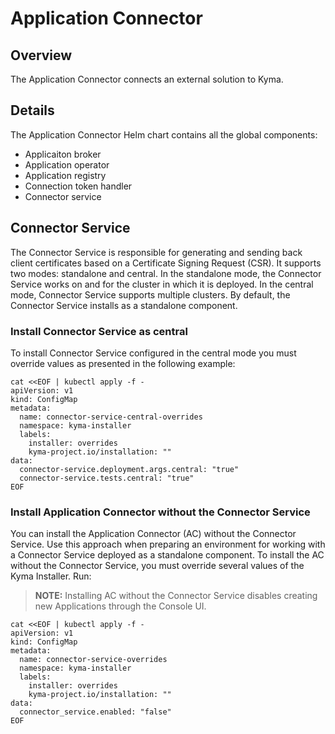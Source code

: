 # Application Connector

## Overview

The Application Connector connects an external solution to Kyma.

## Details

The Application Connector Helm chart contains all the global components:
- Applicaiton broker
- Application operator
- Application registry
- Connection token handler
- Connector service

## Connector Service

The Connector Service is responsible for generating and sending back client certificates based on a Certificate Signing Request (CSR). It supports two modes: standalone and central. In the standalone mode, the Connector Service works on and for the cluster in which it is deployed. In the central mode, Connector Service supports multiple clusters. By default, the Connector Service installs as a standalone component.

### Install Connector Service as central

To install Connector Service configured in the central mode you must override values as presented in the following example:

```
cat <<EOF | kubectl apply -f -
apiVersion: v1
kind: ConfigMap
metadata:
  name: connector-service-central-overrides
  namespace: kyma-installer
  labels:
    installer: overrides
    kyma-project.io/installation: ""
data:
  connector-service.deployment.args.central: "true"
  connector-service.tests.central: "true"
EOF
```

### Install Application Connector without the Connector Service

You can install the Application Connector (AC) without the Connector Service. Use this approach when preparing an environment for working with a Connector Service deployed as a standalone component. 
To install the AC without the Connector Service, you must override several values of the Kyma Installer. Run:
>**NOTE:** Installing AC without the Connector Service disables creating new Applications through the Console UI.

```
cat <<EOF | kubectl apply -f -
apiVersion: v1
kind: ConfigMap
metadata:
  name: connector-service-overrides
  namespace: kyma-installer
  labels:
    installer: overrides
    kyma-project.io/installation: ""
data:
  connector_service.enabled: "false"
EOF
```

